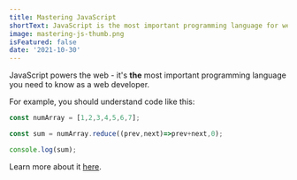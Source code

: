 ```yaml
---
title: Mastering JavaScript
shortText: JavaScript is the most important programming language for web development. You probably don't know it well enough!
image: mastering-js-thumb.png
isFeatured: false
date: '2021-10-30'
---
```


JavaScript powers the web - it's **the** most important programming language you need to know as a web developer.

For example, you should understand code like this:

```js
const numArray = [1,2,3,4,5,6,7];

const sum = numArray.reduce((prev,next)=>prev+next,0);

console.log(sum);
```

Learn more about it [here](https://developer.mozilla.org/en-US/docs/Web/JavaScript/A_re-introduction_to_JavaScript).
